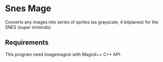 # Snes Mage
Converts any images into series of sprites (as grayscale, 4 bitplanes) for the SNES (super nintendo)

## Requirements
This program need imagemagick with Magick++ C++ API.

